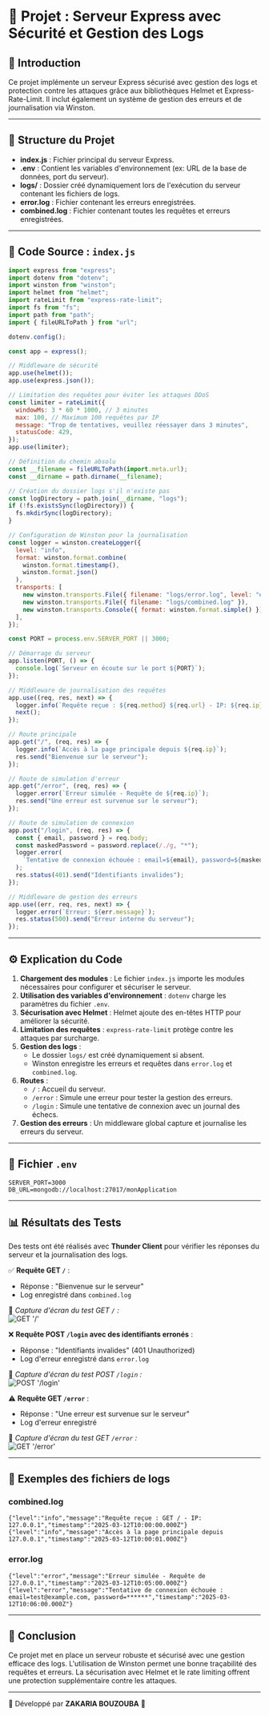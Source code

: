 # 📌 Projet : Serveur Express avec Sécurité et Gestion des Logs

## 📖 Introduction

Ce projet implémente un serveur Express sécurisé avec gestion des logs et protection contre les attaques grâce aux bibliothèques Helmet et Express-Rate-Limit. Il inclut également un système de gestion des erreurs et de journalisation via Winston.

---

## 📂 Structure du Projet

- **index.js** : Fichier principal du serveur Express.
- **.env** : Contient les variables d'environnement (ex: URL de la base de données, port du serveur).
- **logs/** : Dossier créé dynamiquement lors de l'exécution du serveur contenant les fichiers de logs.
- **error.log** : Fichier contenant les erreurs enregistrées.
- **combined.log** : Fichier contenant toutes les requêtes et erreurs enregistrées.

---

## 📝 Code Source : `index.js`

```javascript
import express from "express";
import dotenv from "dotenv";
import winston from "winston";
import helmet from "helmet";
import rateLimit from "express-rate-limit";
import fs from "fs";
import path from "path";
import { fileURLToPath } from "url";

dotenv.config();

const app = express();

// Middleware de sécurité
app.use(helmet());
app.use(express.json());

// Limitation des requêtes pour éviter les attaques DDoS
const limiter = rateLimit({
  windowMs: 3 * 60 * 1000, // 3 minutes
  max: 100, // Maximum 100 requêtes par IP
  message: "Trop de tentatives, veuillez réessayer dans 3 minutes",
  statusCode: 429,
});
app.use(limiter);

// Définition du chemin absolu
const __filename = fileURLToPath(import.meta.url);
const __dirname = path.dirname(__filename);

// Création du dossier logs s'il n'existe pas
const logDirectory = path.join(__dirname, "logs");
if (!fs.existsSync(logDirectory)) {
  fs.mkdirSync(logDirectory);
}

// Configuration de Winston pour la journalisation
const logger = winston.createLogger({
  level: "info",
  format: winston.format.combine(
    winston.format.timestamp(),
    winston.format.json()
  ),
  transports: [
    new winston.transports.File({ filename: "logs/error.log", level: "error" }),
    new winston.transports.File({ filename: "logs/combined.log" }),
    new winston.transports.Console({ format: winston.format.simple() }),
  ],
});

const PORT = process.env.SERVER_PORT || 3000;

// Démarrage du serveur
app.listen(PORT, () => {
  console.log(`Serveur en écoute sur le port ${PORT}`);
});

// Middleware de journalisation des requêtes
app.use((req, res, next) => {
  logger.info(`Requête reçue : ${req.method} ${req.url} - IP: ${req.ip}`);
  next();
});

// Route principale
app.get("/", (req, res) => {
  logger.info(`Accès à la page principale depuis ${req.ip}`);
  res.send("Bienvenue sur le serveur");
});

// Route de simulation d'erreur
app.get("/error", (req, res) => {
  logger.error(`Erreur simulée - Requête de ${req.ip}`);
  res.send("Une erreur est survenue sur le serveur");
});

// Route de simulation de connexion
app.post("/login", (req, res) => {
  const { email, password } = req.body;
  const maskedPassword = password.replace(/./g, "*");
  logger.error(
    `Tentative de connexion échouée : email=${email}, password=${maskedPassword}`
  );
  res.status(401).send("Identifiants invalides");
});

// Middleware de gestion des erreurs
app.use((err, req, res, next) => {
  logger.error(`Erreur: ${err.message}`);
  res.status(500).send("Erreur interne du serveur");
});
```

---

## ⚙️ Explication du Code

1. **Chargement des modules** : Le fichier `index.js` importe les modules nécessaires pour configurer et sécuriser le serveur.
2. **Utilisation des variables d'environnement** : `dotenv` charge les paramètres du fichier `.env`.
3. **Sécurisation avec Helmet** : Helmet ajoute des en-têtes HTTP pour améliorer la sécurité.
4. **Limitation des requêtes** : `express-rate-limit` protège contre les attaques par surcharge.
5. **Gestion des logs** :
   - Le dossier `logs/` est créé dynamiquement si absent.
   - Winston enregistre les erreurs et requêtes dans `error.log` et `combined.log`.
6. **Routes** :
   - `/` : Accueil du serveur.
   - `/error` : Simule une erreur pour tester la gestion des erreurs.
   - `/login` : Simule une tentative de connexion avec un journal des échecs.
7. **Gestion des erreurs** : Un middleware global capture et journalise les erreurs du serveur.

---

## 📝 Fichier `.env`

```
SERVER_PORT=3000
DB_URL=mongodb://localhost:27017/monApplication
```

---

## 📊 Résultats des Tests

Des tests ont été réalisés avec **Thunder Client** pour vérifier les réponses du serveur et la journalisation des logs.

✅ **Requête GET `/`** :

- Réponse : "Bienvenue sur le serveur"
- Log enregistré dans `combined.log`

📸 _Capture d'écran du test GET `/` :_  
![GET '/'](screenshots/get.png)

❌ **Requête POST `/login` avec des identifiants erronés** :

- Réponse : "Identifiants invalides" (401 Unauthorized)
- Log d'erreur enregistré dans `error.log`

📸 _Capture d'écran du test POST `/login` :_  
![POST '/login'](screenshots/post_login.png)

⚠️ **Requête GET `/error`** :

- Réponse : "Une erreur est survenue sur le serveur"
- Log d'erreur enregistré

📸 _Capture d'écran du test GET `/error` :_  
![GET '/error'](screenshots/get_error.png)

---

## 📂 Exemples des fichiers de logs

### **combined.log**

```
{"level":"info","message":"Requête reçue : GET / - IP: 127.0.0.1","timestamp":"2025-03-12T10:00:00.000Z"}
{"level":"info","message":"Accès à la page principale depuis 127.0.0.1","timestamp":"2025-03-12T10:00:01.000Z"}
```

### **error.log**

```
{"level":"error","message":"Erreur simulée - Requête de 127.0.0.1","timestamp":"2025-03-12T10:05:00.000Z"}
{"level":"error","message":"Tentative de connexion échouée : email=test@example.com, password=******","timestamp":"2025-03-12T10:06:00.000Z"}
```

---

## 📌 Conclusion

Ce projet met en place un serveur robuste et sécurisé avec une gestion efficace des logs. L'utilisation de Winston permet une bonne traçabilité des requêtes et erreurs. La sécurisation avec Helmet et le rate limiting offrent une protection supplémentaire contre les attaques.

---

📌 Développé par **ZAKARIA BOUZOUBA** 🚀
